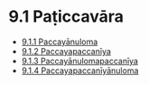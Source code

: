 

# 9.1 Paṭiccavāra

* [9.1.1 Paccayānuloma](9.1/9.1.1.md)
* [9.1.2 Paccayapaccanīya](9.1/9.1.2.md)
* [9.1.3 Paccayānulomapaccanīya](9.1/9.1.3.md)
* [9.1.4 Paccayapaccanīyānuloma](9.1/9.1.4.md)



